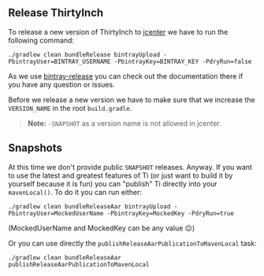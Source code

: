 ## Release ThirtyInch

To release a new version of ThirtyInch to [jcenter](https://jcenter.bintray.com) we have to run the following command:
```
./gradlew clean bundleRelease bintrayUpload -PbintrayUser=BINTRAY_USERNAME -PbintrayKey=BINTRAY_KEY -PdryRun=false
```
As we use [bintray-release](https://github.com/novoda/bintray-release) you can check out the documentation there if you have any question or issues.

Before we release a new version we have to make sure that we increase the `VERSION_NAME` in the root `build.gradle`.

> **Note:** `-SNAPSHOT` as a version name is not allowed in jcenter.

## Snapshots
At this time we don't provide public `SNAPSHOT` releases.
Anyway. If you want to use the latest and greatest features of Ti (or just want to build it by yourself because it is fun) you can "publish" Ti directly into your `mavenLocal()`. To do it you can run either:
```
./gradlew clean bundleReleaseAar bintrayUpload -PbintrayUser=MockedUserName -PbintrayKey=MockedKey -PdryRun=true
```
(MockedUserName and MockedKey can be any value 😉)

Or you can use directly the `publishReleaseAarPublicationToMavenLocal` task:
```
./gradlew clean bundleReleaseAar publishReleaseAarPublicationToMavenLocal
```

